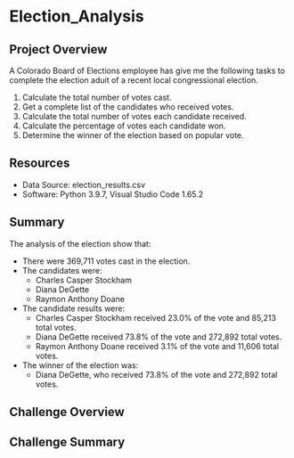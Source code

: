 # Election_Analysis

## Project Overview
A Colorado Board of Elections employee has give me the following tasks to complete the election aduit of a recent local congressional election.

1. Calculate the total number of votes cast.
2. Get a complete list of the candidates who received votes.
3. Calculate the total number of votes each candidate received.
4. Calculate the percentage of votes each candidate won.
5. Determine the winner of the election based on popular vote.

## Resources
- Data Source: election_results.csv
- Software: Python 3.9.7, Visual Studio Code 1.65.2

## Summary
The analysis of the election show that:
- There were 369,711 votes cast in the election.
- The candidates were:
  - Charles Casper Stockham
  - Diana DeGette
  - Raymon Anthony Doane
- The candidate results were:
  - Charles Casper Stockham received 23.0% of the vote and 85,213 total votes.
  - Diana DeGette received 73.8% of the vote and 272,892 total votes.
  - Raymon Anthony Doane received 3.1% of the vote and 11,606 total votes.
- The winner of the election was:
  - Diana DeGette, who received 73.8% of the vote and 272,892 total votes.

## Challenge Overview

## Challenge Summary
